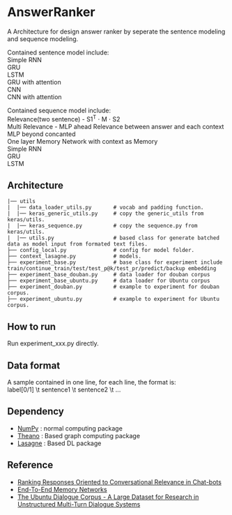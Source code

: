 # AnswerRanker

A Architecture for design answer ranker by seperate the sentence modeling and sequence modeling.

Contained sentence model include:  
Simple RNN  
GRU  
LSTM  
GRU with attention  
CNN  
CNN with attention  

Contained sequence model include:  
Relevance(two sentence) - S1<sup>T</sup> ⋅ M ⋅ S2  
Multi Relevance         - MLP ahead Relevance between answer and each context
MLP beyond concanted  
One layer Memory Network with context as Memory  
Simple RNN  
GRU  
LSTM


## Architecture

```
|── utils  
|  |── data_loader_utils.py       # vocab and padding function.
|  |── keras_generic_utils.py     # copy the generic_utils from keras/utils.
|  |── keras_sequence.py          # copy the sequence.py from keras/utils.
|  |── utils.py                   # based class for generate batched data as model input from formated text files.
├── config_local.py               # config for model folder.
├── context_lasagne.py            # models.
├── experiment_base.py            # base class for experiment include train/continue_train/test/test_p@k/test_pr/predict/backup embedding
├── experiment_base_douban.py     # data loader for douban corpus
├── experiment_base_ubuntu.py 	  # data loader for Ubuntu corpus
├── experiment_douban.py          # example to experiment for douban corpus.
├── experiment_ubuntu.py          # example to experiment for Ubuntu corpus.
```

## How to run

Run experiment_xxx.py directly.

## Data format

A sample contained in one line, for each line, the format is:  
label[0/1] \t sentence1 \t sentence2 \t ...

## Dependency
- [NumPy](http://www.numpy.org) : normal computing package
- [Theano](http://deeplearning.net/software/theano/) : Based graph computing package
- [Lasagne](http://lasagne.readthedocs.io/en/latest/) : Based DL package

## Reference
- [Ranking Responses Oriented to Conversational Relevance in Chat-bots](https://www.aclweb.org/anthology/C/C16/C16-1063.pdf)
- [End-To-End Memory Networks](https://arxiv.org/pdf/1503.08895v5.pdf)
- [The Ubuntu Dialogue Corpus - A Large Dataset for Research in Unstructured Multi-Turn Dialogue Systems](http://www.sigdial.org/workshops/conference16/proceedings/pdf/SIGDIAL40.pdf)
